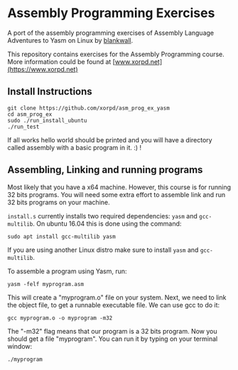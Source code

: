 Assembly Programming Exercises
==============================

A port of the assembly programming exercises of Assembly Language Adventures to
Yasm on Linux by [blankwall](https://github.com/blankwall/).

This repository contains exercises for the Assembly Programming course.
More information could be found at [www.xorpd.net](https://www.xorpd.net)

## Install Instructions

```
git clone https://github.com/xorpd/asm_prog_ex_yasm
cd asm_prog_ex
sudo ./run_install_ubuntu
./run_test
```

If all works hello world should be printed and you will have a directory called assembly with a basic program in it. :) !

## Assembling, Linking and running programs

Most likely that you have a x64 machine. However, this course is for running 32
bits programs. You will need some extra effort to assemble link and run 32 bits
programs on your machine.

`install.s` currently installs two required dependencies: `yasm` and
`gcc-multilib`. On ubuntu 16.04 this is done using the command:

    sudo apt install gcc-multilib yasm

If you are using another Linux distro make sure to install `yasm` and
`gcc-multilib`.

To assemble a program using Yasm, run:

    yasm -felf myprogram.asm

This will create a "myprogram.o" file on your system.
Next, we need to link the object file, to get a runnable executable file. We
can use gcc to do it:

    gcc myprogram.o -o myprogram -m32

The "-m32" flag means that our program is a 32 bits program.
Now you should get a file "myprogram". You can run it by typing on your
terminal window:

    ./myprogram

